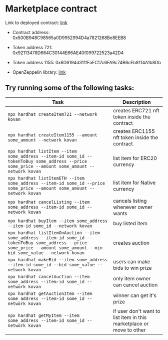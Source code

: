 # Marketplace contract


Link to deployed contract: [link](https://kovan.etherscan.io/address/0x500B948C98565a0D9952994D4a7821268Be8EEB8)


- Contract address: 0x500B948C98565a0D9952994D4a7821268Be8EEB8
- Token address 721: 0x92113478D664C30144E66AE40f099722523a42D4
- Token address 1155: 0x6D6194d311fFaFC17c6FA9c74B6cEb8114A1b8Db


- OpenZeppelin library: [link](https://github.com/OpenZeppelin/openzeppelin-contracts)



## Try running some of the following tasks:

| Task | Description |
| --- | --- |
| `npx hardhat createItem721 --network kovan` | creates ERC721 nft token inside the contract |
| `npx hardhat createItem1155 --amount some_amount --network kovan` | creates ERC1155 nft token inside the contract |
| `npx hardhat listItem --item some_address --item-id some_id --tokenToBuy some_address --price some_price --amount some_amount --network kovan` | list item for ERC20 currency |
| `npx hardhat listItemETH --item some_address --item-id some_id --price some_price --amount some_amount --network kovan` | list item for Native currency |
| `npx hardhat cancelListing --item some_address --item-id some_id --network kovan` | cancels listing whenever owner wants |
| `npx hardhat buyItem --item some_address --item-id some_id --network kovan` | buy listed item |
| `npx hardhat listItemOnAuction --item some_address --item-id some_id --tokenToBuy some_address --price some_price --amount some_amount --min-bid some_value --network kovan` | creates auction |
| `npx hardhat makeBid --item some_address --item-id some_id --bid some_value --network kovan` | users can make bids to win prize |
| `npx hardhat cancelAuction --item some_address --item-id some_id --network kovan` | only item owner can cancel auction |
| `npx hardhat getAuctionItem --item some_address --item-id some_id --network kovan` | winner can get it's prize |
| `npx hardhat getMyItem --item some_address --item-id some_id --network kovan` | if user don't want to list item in this marketplace or move to other |